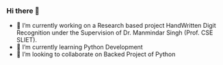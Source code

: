 ### Hi there 👋

<!--
**mdcse/mdcse** is a ✨ _special_ ✨ repository because its `README.md` (this file) appears on your GitHub profile.

Here are some ideas to get you started:
-->



- 🔭 I’m currently working on a Research based project HandWritten Digit Recognition under the Supervision of Dr. Manmindar Singh (Prof. CSE SLIET).
- 🌱 I’m currently learning Python Development
- 👯 I’m looking to collaborate on Backed Project of Python

<!--
- 🤔 I’m looking for help with ...
- 💬 Ask me about ...
- 📫 How to reach me: ...
- 😄 Pronouns: ...
- ⚡ Fun fact: ...
- -->
